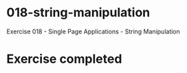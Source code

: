 # 018-string-manipulation
Exercise 018 - Single Page Applications - String Manipulation
# Exercise completed
